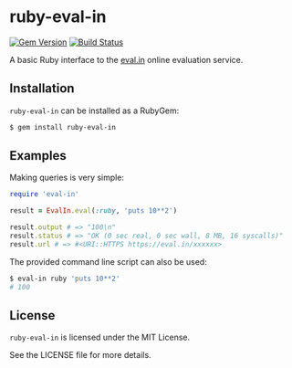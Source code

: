 ruby-eval-in
============

[![Gem Version](https://badge.fury.io/rb/ruby-eval-in.svg)](http://badge.fury.io/rb/ruby-eval-in)
[![Build Status](https://travis-ci.org/woodruffw/ruby-eval-in.svg?branch=master)](https://travis-ci.org/woodruffw/ruby-eval-in)

A basic Ruby interface to the [eval.in](https://eval.in) online evaluation
service.

## Installation

`ruby-eval-in` can be installed as a RubyGem:

```bash
$ gem install ruby-eval-in
```

## Examples

Making queries is very simple:

```ruby
require 'eval-in'

result = EvalIn.eval(:ruby, 'puts 10**2')

result.output # => "100\n"
result.status # => "OK (0 sec real, 0 sec wall, 8 MB, 16 syscalls)"
result.url # => #<URI::HTTPS https://eval.in/xxxxxx>
```

The provided command line script can also be used:

```bash
$ eval-in ruby 'puts 10**2'
# 100
```

## License

`ruby-eval-in` is licensed under the MIT License.

See the LICENSE file for more details.
